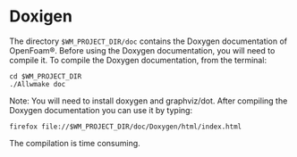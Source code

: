 # Doxigen

The directory ```$WM_PROJECT_DIR/doc``` contains the Doxygen documentation
of OpenFoam®. Before using the Doxygen documentation, you will need to
compile it. To compile the Doxygen documentation, from the terminal:

```console
cd $WM_PROJECT_DIR
./Allwmake doc
```

Note: You will need to install doxygen and graphviz/dot. After compiling
the Doxygen documentation you can use it by typing:

```console
firefox file://$WM_PROJECT_DIR/doc/Doxygen/html/index.html
```
The compilation is time consuming.
